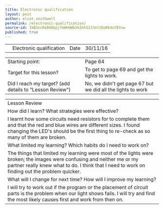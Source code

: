 ```yaml
---
title: Electronic qualification
layout: post
author: eliot.southwell
permalink: /electronic-qualification/
source-id: 1kB3ncReDUObpjfmHHdWb3kZnhS13JmltDaRkduYEVvw
published: true
---
```

<table>
  <tr>
    <td></td>
    <td>Electronic qualification</td>
    <td>Date</td>
    <td>30/11/16</td>
  </tr>
</table>


<table>
  <tr>
    <td>Starting point:</td>
    <td>Page 64</td>
  </tr>
  <tr>
    <td>Target for this lesson?</td>
    <td>To get to page 69 and get the lights to work.</td>
  </tr>
  <tr>
    <td>Did I reach my target? 
(add details to "Lesson Review")</td>
    <td>No, we didn't get page 67 but we did all the lights to work</td>
  </tr>
</table>


<table>
  <tr>
    <td>Lesson Review</td>
  </tr>
  <tr>
    <td>How did I learn? What strategies were effective? </td>
  </tr>
  <tr>
    <td>I learnt how some circuits need resistors for to complete them and that the red and blue wires are different sizes. I found changing the LED's should be the first thing to re-check as so many of them are broken.</td>
  </tr>
  <tr>
    <td>What limited my learning? Which habits do I need to work on? </td>
  </tr>
  <tr>
    <td>The things that limited my learning were most of the lights were broken; the images were confusing and neither me or my partner really knew what to do. I think that I need to work on finding out the problem quicker.</td>
  </tr>
  <tr>
    <td>What will I change for next time? How will I improve my learning?</td>
  </tr>
  <tr>
    <td>I will try to work out if the program or the placement of circuit parts is the problem when our light shows fails. I will try and find the most likely causes first and work from then on.</td>
  </tr>
</table>


